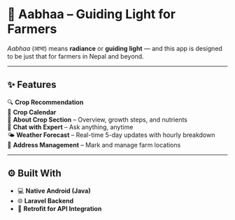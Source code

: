 # 🌱 Aabhaa – Guiding Light for Farmers

_Aabhaa_ (आभा) means **radiance** or **guiding light** — and this app is designed to be just that for farmers in Nepal and beyond.

---

## ✨ Features

🔍 **Crop Recommendation**  
📅 **Crop Calendar**  
🌾 **About Crop Section** – Overview, growth steps, and nutrients  
🤖 **Chat with Expert** – Ask anything, anytime  
🌤️ **Weather Forecast** – Real-time 5-day updates with hourly breakdown  
📌 **Address Management** – Mark and manage farm locations  

---

## ⚙️ Built With

- 💻 **Native Android (Java)**
- 🌐 **Laravel Backend**
- 📡 **Retrofit for API Integration**



